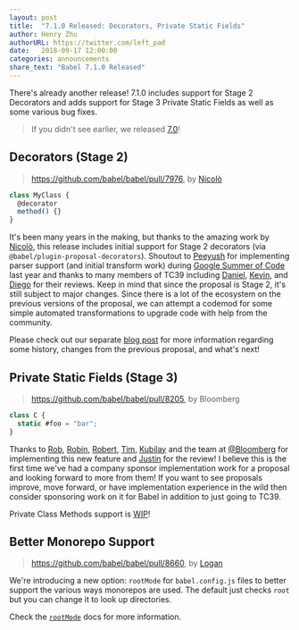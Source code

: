```yaml
---
layout: post
title:  "7.1.0 Released: Decorators, Private Static Fields"
author: Henry Zhu
authorURL: https://twitter.com/left_pad
date:   2018-09-17 12:00:00
categories: announcements
share_text: "Babel 7.1.0 Released"
---
```


There's already another release! 7.1.0 includes support for Stage 2 Decorators and adds support for Stage 3 Private Static Fields as well as some various bug fixes.

<!-- truncate -->

> If you didn't see earlier, we released [7.0](https://babeljs.io/blog/2018/08/27/7.0.0)!

<!-- link to github release/changelog -->

## Decorators (Stage 2)

> https://github.com/babel/babel/pull/7976, by [Nicolò](https://github.com/nicolo-ribaudo)

```js
class MyClass {
  @decorator
  method() {}
}
```

It's been many years in the making, but thanks to the amazing work by [Nicolò](https://github.com/nicolo-ribaudo), this release includes initial support for Stage 2 decorators (via `@babel/plugin-proposal-decorators`). Shoutout to [Peeyush](https://github.com/peey) for implementing parser support (and initial transform work) during [Google Summer of Code](https://babeljs.io/blog/2017/08/11/gsoc-peey-1) last year and thanks to many members of TC39 including [Daniel](https://github.com/littledan), [Kevin](https://github.com/bakkot), and [Diego](https://github.com/diervo) for their reviews. Keep in mind that since the proposal is Stage 2, it's still subject to major changes. Since there is a lot of the ecosystem on the previous versions of the proposal, we can attempt a codemod for some simple automated transformations to upgrade code with help from the community.

Please check out our separate [blog post](https://babeljs.io/blog/2018/09/17/decorators) for more information regarding some history, changes from the previous proposal, and what's next!

## Private Static Fields (Stage 3)

> https://github.com/babel/babel/pull/8205, by Bloomberg

```js
class C {
  static #foo = "bar";
}
```

Thanks to [Rob](https://github.com/robpalme), [Robin](https://github.com/rricard), [Robert](https://github.com/rpamely), [Tim](https://github.com/tim-mc), [Kubilay](https://github.com/mkubilayk) and the team at [@Bloomberg](https://github.com/bloomberg) for implementing this new feature and [Justin](https://github.com/jridgewell) for the review! I believe this is the first time we've had a company sponsor implementation work for a proposal and looking forward to more from them! If you want to see proposals improve, move forward, or have implementation experience in the wild then consider sponsoring work on it for Babel in addition to just going to TC39.

Private Class Methods support is [WIP](https://github.com/babel/proposals/issues/22)!

## Better Monorepo Support

> https://github.com/babel/babel/pull/8660, by [Logan](https://github.com/loganfsmyth)

We're introducing a new option: `rootMode` for `babel.config.js` files to better support the various ways monorepos are used. The default just checks `root` but you can change it to look up directories.

Check the [`rootMode`](https://babeljs.io/docs/en/next/options#rootmode) docs for more information.
